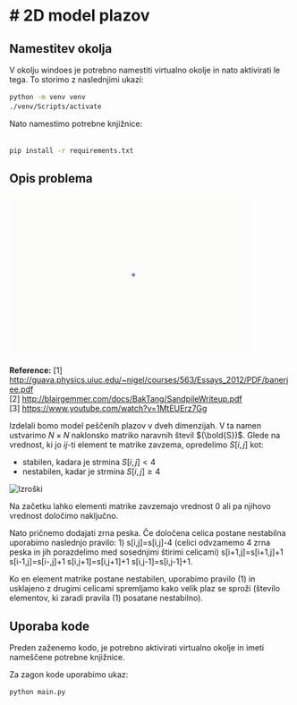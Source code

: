 # # 2D model plazov

## Namestitev okolja

V okolju windoes je potrebno namestiti virtualno okolje in nato aktivirati le tega. To storimo z naslednjimi ukazi:
```Bash
python -m venv venv
./venv/Scripts/activate
```

Nato namestimo potrebne knjižnice:
```Bash

pip install -r requirements.txt
```

## Opis problema

![Izroški](./GIF/TBW_result.gif)

**Reference:** 
[1] http://guava.physics.uiuc.edu/~nigel/courses/563/Essays_2012/PDF/banerjee.pdf <br>
[2] http://blairgemmer.com/docs/BakTang/SandpileWriteup.pdf <br>
[3] https://www.youtube.com/watch?v=1MtEUErz7Gg <br>

Izdelali bomo model peščenih plazov v dveh dimenzijah. V ta namen ustvarimo $N \times N$ naklonsko matriko naravnih števil $(\bold{S})$. Glede na vrednost, ki jo $ij$-ti element te matrike zavzema, opredelimo $S[i,j]$ kot:
 - stabilen, kadara je strmina $S[i,j]<4$ 
 - nestabilen, kadar je strmina $S[i,j]\geq 4$

![Izroški](./GIF/TBW_01.gif)

Na začetku lahko elementi matrike zavzemajo vrednost 0 ali pa njihovo vrednost določimo naključno.

Nato pričnemo dodajati zrna peska. Če določena celica postane nestabilna uporabimo naslednjo pravilo: 1) s[i,j]=s[i,j]-4 (celici odvzamemo 4 zrna peska in jih porazdelimo med sosednjimi štirimi celicami) s[i+1,j]=s[i+1,j]+1 s[i-1,j]=s[i-,j]+1 s[i,j+1]=s[i,j+1]+1 s[i,j-1]=s[i,j-1]+1.

Ko en element matrike postane nestabilen, uporabimo pravilo (1) in usklajeno z drugimi celicami spremljamo kako velik plaz se sproži (število elementov, ki zaradi pravila (1) posatane nestabilno).

## Uporaba kode

Preden zaženemo kodo, je potrebno aktivirati virtualno okolje in imeti nameščene potrebne knjižnice.

Za zagon kode uporabimo ukaz:
```Bash
python main.py
```
